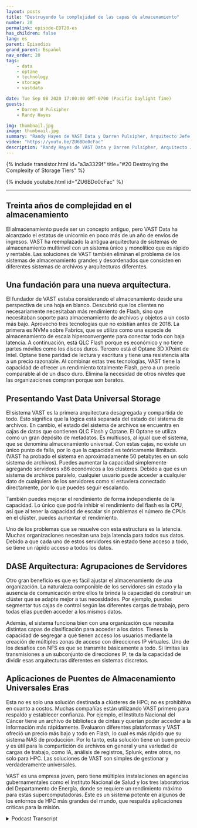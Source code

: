 ```yaml
---
layout: posts
title: "Destruyendo la complejidad de las capas de almacenamiento"
number: 20
permalink: episode-EDT20-es
has_children: false
lang: es
parent: Episodios
grand_parent: Español
nav_order: 20
tags:
    - data
    - optane
    - technology
    - storage
    - vastdata

date: Tue Sep 08 2020 17:00:00 GMT-0700 (Pacific Daylight Time)
guests:
    - Darren W Pulsipher
    - Randy Hayes

img: thumbnail.jpg
image: thumbnail.jpg
summary: "Randy Hayes de VAST Data y Darren Pulsipher, Arquitecto Jefe de Soluciones del Sector Público de Intel, discuten la arquitectura de almacenamiento innovadora de VAST Data que elimina la necesidad de niveles utilizando NVMe sobre Fabrics, QLC Flash y 3D XPoint Optane."
video: "https://youtu.be/ZU6BDo0cFac"
description: "Randy Hayes de VAST Data y Darren Pulsipher, Arquitecto Jefe de Soluciones del Sector Público de Intel, discuten la arquitectura de almacenamiento innovadora de VAST Data que elimina la necesidad de niveles utilizando NVMe sobre Fabrics, QLC Flash y 3D XPoint Optane."
---
```


<div>
{% include transistor.html id="a3a3329f" title="#20 Destroying the Complexity of Storage Tiers" %}

{% include youtube.html id="ZU6BDo0cFac" %}
</div>

---

## Treinta años de complejidad en el almacenamiento

El almacenamiento puede ser un concepto antiguo, pero VAST Data ha alcanzado el estatus de unicornio en poco más de un año de envíos de ingresos. VAST ha reemplazado la antigua arquitectura de sistemas de almacenamiento multinivel con un sistema único y monolítico que es rápido y rentable. Las soluciones de VAST también eliminan el problema de los sistemas de almacenamiento grandes y desordenados que consisten en diferentes sistemas de archivos y arquitecturas diferentes.

## Una fundación para una nueva arquitectura.

El fundador de VAST estaba considerando el almacenamiento desde una perspectiva de una hoja en blanco. Descubrió que los clientes no necesariamente necesitaban más rendimiento de Flash, sino que necesitaban soporte para almacenamiento de archivos y objetos a un costo más bajo. Aprovechó tres tecnologías que no existían antes de 2018. La primera es NVMe sobre Fabrics, que se utiliza como una especie de almacenamiento de escala hiperconvergente para conectar todo con baja latencia. A continuación, está QLC Flash porque es económico y no tiene partes móviles como los discos duros. Tercero está el Optane 3D XPoint de Intel. Optane tiene paridad de lectura y escritura y tiene una resistencia alta a un precio razonable. Al combinar estas tres tecnologías, VAST tiene la capacidad de ofrecer un rendimiento totalmente Flash, pero a un precio comparable al de un disco duro. Elimina la necesidad de otros niveles que las organizaciones compran porque son baratos.

## Presentando Vast Data Universal Storage

El sistema VAST es la primera arquitectura desagregada y compartida de todo. Esto significa que la lógica está separada del estado del sistema de archivos. En cambio, el estado del sistema de archivos se encuentra en cajas de datos que contienen QLC Flash y Optane. El Optane se utiliza como un gran depósito de metadatos. Es multiusos, al igual que el sistema, que se denomina almacenamiento universal. Con estas cajas, no existe un único punto de falla, por lo que la capacidad es teóricamente ilimitada. (VAST ha probado el sistema en aproximadamente 50 petabytes en un solo sistema de archivos). Puedes aumentar la capacidad simplemente agregando servidores x86 económicos a los clústeres. Debido a que es un sistema de archivos paralelo, cualquier usuario puede acceder a cualquier dato de cualquiera de los servidores como si estuviera conectado directamente, por lo que puedes seguir escalando.

También puedes mejorar el rendimiento de forma independiente de la capacidad. Lo único que podría inhibir el rendimiento del flash es la CPU, así que al tener la capacidad de escalar sin problemas el número de CPUs en el clúster, puedes aumentar el rendimiento.

Uno de los problemas que se resuelve con esta estructura es la latencia. Muchas organizaciones necesitan una baja latencia para todos sus datos. Debido a que cada uno de estos servidores sin estado tiene acceso a todo, se tiene un rápido acceso a todos los datos.

## DASE Arquitectura: Agrupaciones de Servidores

Otro gran beneficio es que es fácil ajustar el almacenamiento de una organización. La naturaleza componible de los servidores sin estado y la ausencia de comunicación entre ellos te brinda la capacidad de construir un clúster que se adapte mejor a tus necesidades. Por ejemplo, puedes segmentar tus cajas de control según las diferentes cargas de trabajo, pero todas ellas pueden acceder a los mismos datos.

Además, el sistema funciona bien con una organización que necesita distintas capas de clasificación para acceder a los datos. Tienes la capacidad de segregar a qué tienen acceso los usuarios mediante la creación de múltiples zonas de acceso con direcciones IP virtuales. Uno de los desafíos con NFS es que se transmite básicamente a todo. Si limitas las transmisiones a un subconjunto de direcciones IP, te da la capacidad de dividir esas arquitecturas diferentes en sistemas discretos.

## Aplicaciones de Puentes de Almacenamiento Universales Eras

Esta no es solo una solución destinada a clústeres de HPC; no es prohibitiva en cuanto a costos. Muchas compañías están utilizando VAST primero para respaldo y establecer confianza. Por ejemplo, el Instituto Nacional del Cáncer tiene un archivo de biblioteca de cintas y querían poder acceder a la información más rápidamente. Evaluaron diferentes plataformas y VAST ofreció un precio más bajo y todo en Flash, lo cual es más rápido que su sistema NAS de producción. Por lo tanto, esta solución tiene un buen precio y es útil para la compartición de archivos en general y una variedad de cargas de trabajo, como IA, análisis de registros, Splunk, entre otros, no solo para HPC. Las soluciones de VAST son simples de gestionar y verdaderamente universales.

VAST es una empresa joven, pero tiene múltiples instalaciones en agencias gubernamentales como el Instituto Nacional de Salud y los tres laboratorios del Departamento de Energía, donde se requiere un rendimiento máximo para estas supercomputadoras. Este es un sistema potente en algunos de los entornos de HPC más grandes del mundo, que respalda aplicaciones críticas para la misión.



<details>
<summary> Podcast Transcript </summary>

<p></p>

</details>

